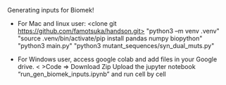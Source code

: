 Generating inputs for Biomek!

 - For Mac and linux user:
<clone git https://github.com/famotsuka/handson.git>
"python3 –m venv .venv"
"source .venv/bin/activate/pip install pandas numpy biopython"
"python3 main.py"
"python3 mutant_sequences/syn_dual_muts.py"

 - For Windows user, access google colab and add files in your Google drive.
< >Code => Download Zip
Upload the jupyter notebook “run_gen_biomek_inputs.ipynb” and run cell by cell
